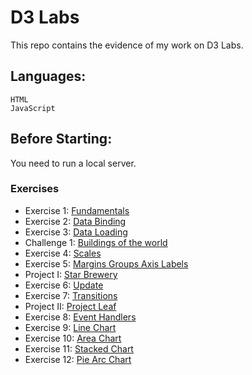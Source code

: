 # D3 Labs

This repo contains the evidence of my work on D3 Labs.


## Languages:

```
HTML
JavaScript
```

## Before Starting:

You need to run a local server. 

### Exercises

- Exercise 1: [Fundamentals](https://github.com/majohdezo/D3_Labs/tree/master/Excercise1-Fundamentals) 
- Exercise 2: [Data Binding](https://github.com/majohdezo/D3_Labs/tree/master/Excercise2-Data_Binding)
- Exercise 3: [Data Loading](https://github.com/majohdezo/D3_Labs/tree/master/Excercise3-Data_Loading)
- Challenge 1: [Buildings of the world](https://github.com/majohdezo/D3_Labs/tree/master/Challenge1)
- Exercise 4: [Scales](https://github.com/majohdezo/D3_Labs/tree/master/Excercise4-Scales)
- Exercise 5: [Margins Groups Axis Labels](https://github.com/majohdezo/D3_Labs/tree/master/Excercise5-Margins_Groups_Axis_Labels)
- Project I: [Star Brewery](https://github.com/majohdezo/D3_Labs/tree/master/Project1-Star_Brewery)
- Exercise 6: [Update](https://github.com/majohdezo/D3_Labs/tree/master/Excercise6-Update)
- Exercise 7: [Transitions](https://github.com/majohdezo/D3_Labs/tree/master/Excercise7-Transitions)
- Project II: [Project Leaf](https://github.com/majohdezo/D3_Labs/tree/master/Project2-Leaf_Project)
- Exercise 8: [Event Handlers](https://github.com/majohdezo/D3_Labs/tree/master/Excercise8-Event_Handlers)
- Exercise 9: [Line Chart](https://github.com/majohdezo/D3_Labs/tree/master/Excercise9-Line_Chart)
- Exercise 10: [Area Chart](https://github.com/majohdezo/D3_Labs/tree/master/Excercise10-Area_Chart)
- Exercise 11: [Stacked Chart](https://github.com/majohdezo/D3_Labs/tree/master/Excercise11-Stacked_Chart)
- Exercise 12: [Pie Arc Chart](https://github.com/majohdezo/D3_Labs/tree/master/Excercise12-Pie_Arc_Chart)






